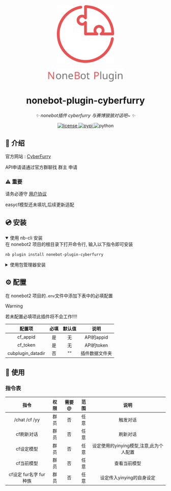 <div align="center">
  <a href="https://v2.nonebot.dev/store"><img src="https://github.com/cubstaryow/nonebot-plugin-cyberfurry/blob/master/.github/nbp_logo.png" width="180" height="180" alt="NoneBotPluginLogo"></a>
  <br>
  <p><img src="https://github.com/cubstaryow/nonebot-plugin-cyberfurry/blob/master/.github/NoneBotPlugin.svg" width="240" alt="NoneBotPluginText"></p>
</div>

<div align="center">

# nonebot-plugin-cyberfurry

_✨ nonebot插件 cyberfurry 与赛博狼狼对话吧~ ✨_


<a href="./LICENSE">
    <img src="https://img.shields.io/github/license/owner/nonebot-plugin-cyberfurry.svg" alt="license">
</a>
<a href="https://pypi.python.org/pypi/nonebot-plugin-cyberfurry">
    <img src="https://img.shields.io/pypi/v/nonebot-plugin-cyberfurry.svg" alt="pypi">
</a>
<img src="https://img.shields.io/badge/python-3.10+-blue.svg" alt="python">

</div>

## 📖 介绍

官方网站 : [CyberFurry](https://chat.wingmark.cn/)

API申请请通过官方群聊找 群主 申请

### ⚠ 重要

请务必遵守 [用户协议](https://tailnet.cn/?page=yinyingzc)


easycf模型还未填坑,后续更新适配

## 💿 安装

<details open>
<summary>使用 nb-cli 安装</summary>
在 nonebot2 项目的根目录下打开命令行, 输入以下指令即可安装

    nb plugin install nonebot-plugin-cyberfurry

</details>

<details>
<summary>使用包管理器安装</summary>
在 nonebot2 项目的插件目录下, 打开命令行, 根据你使用的包管理器, 输入相应的安装命令

<details>
<summary>pip</summary>

    pip install nonebot-plugin-cyberfurry
</details>
<details>
<summary>pdm</summary>

    pdm add nonebot-plugin-cyberfurry
</details>
<details>
<summary>poetry</summary>

    poetry add nonebot-plugin-cyberfurry
</details>
<details>
<summary>conda</summary>

    conda install nonebot-plugin-cyberfurry
</details>

打开 nonebot2 项目根目录下的 `pyproject.toml` 文件, 在 `[tool.nonebot]` 部分追加写入

    plugins = ["nonebot_plugin_cyberfurry"]

</details>

## ⚙️ 配置

在 nonebot2 项目的`.env`文件中添加下表中的必填配置


> [!WARNING]
> 若未配置必填项此插件将不会工作!!!!


| 配置项 | 必填 | 默认值 | 说明 |
|:-----:|:----:|:----:|:----:|
| cf_appid | 是 | 无 | API的appid |
| cf_token | 是 | 无 | API的token |
| cubplugin_datadir | 否 | "" | 插件数据文件夹 |


## 🎉 使用
### 指令表
| 指令 | 权限 | 需要@ | 范围 | 说明 |
|:-----:|:----:|:----:|:----:|:----:|
| /chat /cf /yy | 群员 | 否 | 任意 | 触发对话 |
| cf刷新对话 | 群员 | 否 | 任意 | 刷新对话 |
 | cf设定模型 | 群员 | 否 | 任意 | 设定使用的yinying模型,注意,此为个人配置 |
 | cf当前模型 | 群员 | 否 | 任意 |  查看当前模型 |
 | cf设定 fur名字 fur种族 | 群员 | 否 | 任意 | 设定传入yinying的自身设定 |
